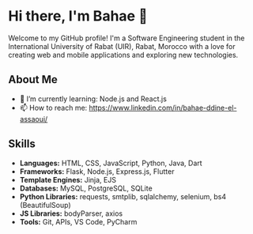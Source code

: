 # Hi there, I'm Bahae 👋

Welcome to my GitHub profile! I'm a Software Engineering student in the International University of Rabat (UIR), Rabat, Morocco with a love for creating web and mobile applications and exploring new technologies.

## About Me

- 🌱 I’m currently learning: Node.js and React.js
- 📫 How to reach me: https://www.linkedin.com/in/bahae-ddine-el-assaoui/

## Skills

- **Languages:** HTML, CSS, JavaScript, Python, Java, Dart
- **Frameworks:** Flask, Node.js, Express.js, Flutter
- **Template Engines:** Jinja, EJS
- **Databases:** MySQL, PostgreSQL, SQLite
- **Python Libraries:** requests, smtplib, sqlalchemy, selenium, bs4 (BeautifulSoup)
- **JS Libraries:** bodyParser, axios
- **Tools:** Git, APIs, VS Code, PyCharm
